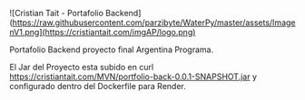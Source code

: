 ![Cristian Tait - Portafolio Backend](https://raw.githubusercontent.com/parzibyte/WaterPy/master/assets/ImagenV1.png](https://cristiantait.com/imgAP/logo.png)

Portafolio Backend proyecto final Argentina Programa.

El Jar del Proyecto esta subido en curl https://cristiantait.com/MVN/portfolio-back-0.0.1-SNAPSHOT.jar y configurado dentro del Dockerfile para Render.
